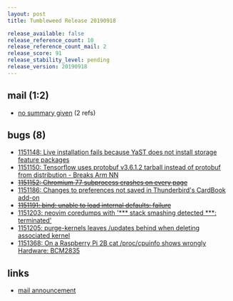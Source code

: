 ```yaml
---
layout: post
title: Tumbleweed Release 20190918

release_available: false
release_reference_count: 10
release_reference_count_mail: 2
release_score: 91
release_stability_level: pending
release_version: 20190918
---
```


## mail (1:2)

- [no summary given](https://lists.opensuse.org/opensuse-factory/2019-09/msg00179.html) (2 refs)

## bugs (8)

<!--more-->

- [1151148: Live installation fails because YaST does not install storage feature packages](https://bugzilla.opensuse.org/show_bug.cgi?id=1151148)
- [1151150: Tensorflow uses protobuf v3.6.1.2 tarball instead of protobuf from distribution - Breaks Arm NN](https://bugzilla.opensuse.org/show_bug.cgi?id=1151150)
- ~~[1151152: Chromium 77 subprocess crashes on every page](https://bugzilla.opensuse.org/show_bug.cgi?id=1151152)~~
- [1151186: Changes to preferences not saved in Thunderbird's CardBook add-on](https://bugzilla.opensuse.org/show_bug.cgi?id=1151186)
- ~~[1151191: bind: unable to load internal defaults: failure](https://bugzilla.opensuse.org/show_bug.cgi?id=1151191)~~
- [1151203: neovim coredumps with '*** stack smashing detected ***: <unknown> terminated'](https://bugzilla.opensuse.org/show_bug.cgi?id=1151203)
- [1151205: purge-kernels leaves <modules-dir>/updates behind when deleting associated kernel](https://bugzilla.opensuse.org/show_bug.cgi?id=1151205)
- [1151368: On a Raspberry Pi 2B cat /proc/cpuinfo shows wrongly Hardware: BCM2835](https://bugzilla.opensuse.org/show_bug.cgi?id=1151368)



## links

- [mail announcement](https://lists.opensuse.org/opensuse-factory/2019-09/msg00178.html)
